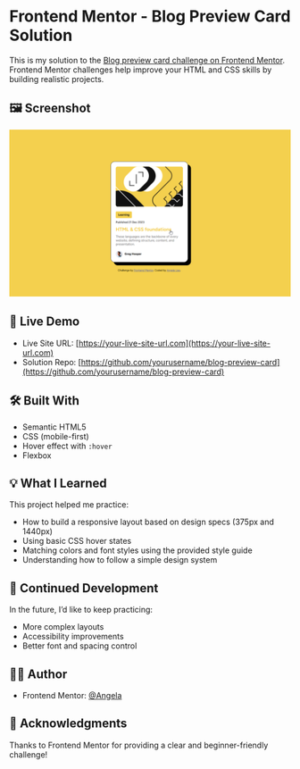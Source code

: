 # Frontend Mentor - Blog Preview Card Solution

This is my solution to the [Blog preview card challenge on Frontend Mentor](https://www.frontendmentor.io/challenges/blog-preview-card-ckPaj01IcS). Frontend Mentor challenges help improve your HTML and CSS skills by building realistic projects.

## 🖼️ Screenshot

![Screenshot of my solution](/assets/images/screenshot.png)

## 🔗 Live Demo

- Live Site URL: [https://your-live-site-url.com](https://your-live-site-url.com)  
- Solution Repo: [https://github.com/yourusername/blog-preview-card](https://github.com/yourusername/blog-preview-card)

## 🛠️ Built With

- Semantic HTML5
- CSS (mobile-first)
- Hover effect with `:hover`
- Flexbox

## 💡 What I Learned

This project helped me practice:

- How to build a responsive layout based on design specs (375px and 1440px)
- Using basic CSS hover states
- Matching colors and font styles using the provided style guide
- Understanding how to follow a simple design system

## 🚧 Continued Development

In the future, I’d like to keep practicing:

- More complex layouts
- Accessibility improvements
- Better font and spacing control

## 🙋‍♀️ Author

- Frontend Mentor: [@Angela](https://www.frontendmentor.io/profile/Angela)

## 🙏 Acknowledgments

Thanks to Frontend Mentor for providing a clear and beginner-friendly challenge!
